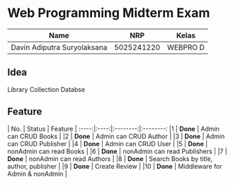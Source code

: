 # Web Programming Midterm Exam

| Name           | NRP        | Kelas     |
| ---            | ---        | ----------|
| Davin Adiputra Suryolaksana | 5025241220 | WEBPRO D |

## Idea

Library Collection Databse

## Feature
| No. | Status | Feature |
:----:|:----:|:--------:|:--------:
|1 | **Done** | Admin can CRUD Books | 
|2 | **Done** | Admin can CRUD Author |
|3 | **Done** | Admin can CRUD Publisher | 
|4 | **Done** | Admin can CRUD User | 
|5 | **Done** | nonAdmin can read Books | 
|6 | **Done** | nonAdmin can read Publishers | 
|7 | **Done** | nonAdmin can read Authors | 
|8 | **Done** | Search Books by title, author, publisher |
|9 | **Done** | Create Review | 
|10 | **Done** | Middleware for Admin & nonAdmin | 
